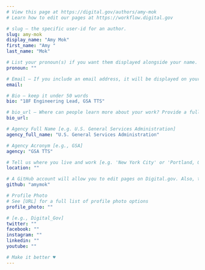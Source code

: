 ```yaml
---
# View this page at https://digital.gov/authors/amy-mok
# Learn how to edit our pages at https://workflow.digital.gov

# slug — the specific user-id for an author.
slug: amy-mok
display_name: "Amy Mok"
first_name: "Amy "
last_name: "Mok"

# List your pronoun(s) if you want them displayed alongside your name. If blank, we'll use just your name. Learn more http://mypronouns.org
pronoun: ""

# Email — If you include an email address, it will be displayed on your profile page
email: 

# Bio — keep it under 50 words
bio: "18F Engineering Lead, GSA TTS"

# bio_url — Where can people learn more about your work? Provide a full URL [e.g. 'https://www.example.gov/']
bio_url: 

# Agency Full Name [e.g. U.S. General Services Administration]
agency_full_name: "U.S. General Services Administration"

# Agency Acronym [e.g., GSA]
agency: "GSA TTS"

# Tell us where you live and work [e.g. 'New York City' or 'Portland, OR']
location: ""

# A GitHub account will allow you to edit pages on Digital.gov. Also, the image used in your GitHub account can be used to populate your digital.gov profile photo. Learn more about getting a Github account at [URL]
github: "amymok"

# Profile Photo
# See [URL] for a full list of profile photo options
profile_photo: ""

# [e.g., Digital_Gov]
twitter: ""
facebook: ""
instagram: ""
linkedin: ""
youtube: ""

# Make it better ♥
---
```

